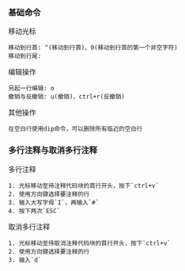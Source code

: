### 基础命令
移动光标
```text
移动到行首: ^(移动到行首)、0(移动到行首的第一个非空字符)
移动到行尾: 
```
编辑操作
```text
另起一行编辑: o
撤销与反撤销: u(撤销)、ctrl+r(反撤销)
```
其他操作
```text
在空白行使用dip命令，可以删除所有临近的空白行

```


### 多行注释与取消多行注释
多行注释
```text
1. 光标移动至待注释代码块的首行开头，按下`ctrl+v`
2. 使用方向键选择要注释的行
3. 输入大写字母`I`，再输入`#`
4. 按下两次`ESC`
```
取消多行注释
```text
1. 光标移动至待取消注释代码块的首行开头，按下`ctrl+v`
2. 使用方向键选择要注释的行
3. 输入`d`
```


